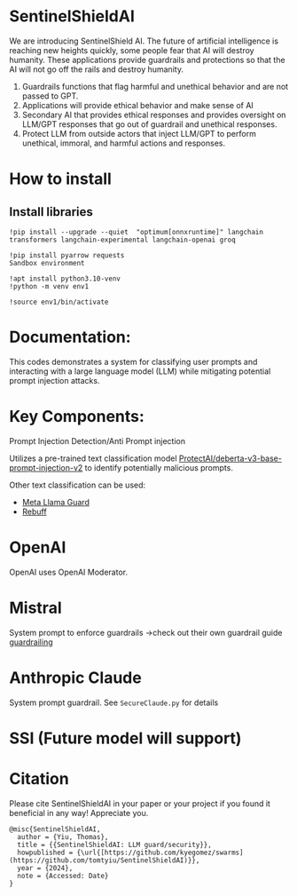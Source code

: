 # SentinelShieldAI
We are introducing SentinelShield AI.  The future of artificial intelligence is reaching new heights quickly, some people fear that AI will destroy humanity.
These applications provide guardrails and protections so that the AI will not go off the rails and destroy humanity. 
1. Guardrails functions that flag harmful and unethical behavior and are not passed to GPT.  
2. Applications will provide ethical behavior and make sense of AI
3. Secondary AI that provides ethical responses and provides oversight on LLM/GPT responses that go out of guardrail and unethical responses.
4. Protect LLM from outside actors that inject LLM/GPT to perform unethical, immoral, and harmful actions and responses.



# How to install

## Install libraries

```
!pip install --upgrade --quiet  "optimum[onnxruntime]" langchain transformers langchain-experimental langchain-openai groq

!pip install pyarrow requests
Sandbox environment

!apt install python3.10-venv
!python -m venv env1

!source env1/bin/activate
```

# Documentation:

This codes demonstrates a system for classifying user prompts and interacting with a large language model (LLM) while mitigating potential prompt injection attacks.

# Key Components:

Prompt Injection Detection/Anti Prompt injection


Utilizes a pre-trained text classification model [ProtectAI/deberta-v3-base-prompt-injection-v2](https://huggingface.co/protectai/deberta-v3-base-prompt-injection-v2) to identify potentially malicious prompts.

Other text classification can be used: 
+ [Meta Llama Guard](https://huggingface.co/meta-llama/Meta-Llama-Guard-2-8B)
+ [Rebuff](https://github.com/protectai/rebuff) 

# OpenAI
OpenAI uses OpenAI Moderator. 

# Mistral
System prompt to enforce guardrails ->check out their own guardrail guide [guardrailing](https://docs.mistral.ai/capabilities/guardrailing/) 

# Anthropic Claude
System prompt guardrail.
See ``SecureClaude.py`` for details

# SSI (Future model will support)

# Citation

Please cite SentinelShieldAI in your paper or your project if you found it beneficial in any way! Appreciate you.

````
@misc{SentinelShieldAI,
  author = {Yiu, Thomas},
  title = {{SentinelShieldAI: LLM guard/security}},
  howpublished = {\url{[https://github.com/kyegomez/swarms](https://github.com/tomtyiu/SentinelShieldAI)}},
  year = {2024},
  note = {Accessed: Date}
}
````
